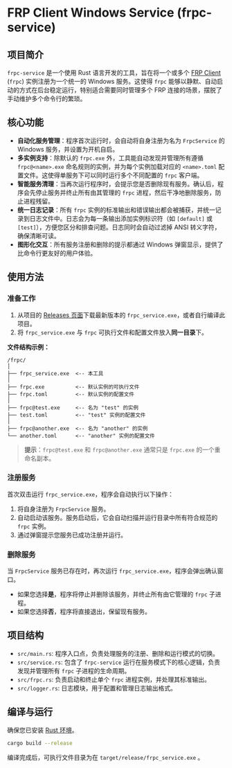 # FRP Client Windows Service (frpc-service)

## 项目简介

`frpc-service` 是一个使用 Rust 语言开发的工具，旨在将一个或多个 [FRP Client](https://github.com/fatedier/frp) (`frpc`) 实例注册为一个统一的 Windows 服务。这使得 `frpc` 能够以静默、自动启动的方式在后台稳定运行，特别适合需要同时管理多个 FRP 连接的场景，摆脱了手动维护多个命令行的繁琐。

## 核心功能

- **自动化服务管理**：程序首次运行时，会自动将自身注册为名为 `FrpcService` 的 Windows 服务，并设置为开机自启。
- **多实例支持**：除默认的 `frpc.exe` 外，工具能自动发现并管理所有遵循 `frpc@<name>.exe` 命名规则的实例，并为每个实例加载对应的 `<name>.toml` 配置文件。这使得单服务下可以同时运行多个不同配置的 `frpc` 客户端。
- **智能服务清理**：当再次运行程序时，会提示您是否删除现有服务。确认后，程序会先停止服务并终止所有由其管理的 `frpc` 进程，然后干净地删除服务，防止进程残留。
- **统一日志记录**：所有 `frpc` 实例的标准输出和错误输出都会被捕获，并统一记录到日志文件中。日志会为每一条输出添加实例标识符（如 `[default]` 或 `[test]`），方便您区分和排查问题。日志同时会自动过滤掉 ANSI 转义字符，确保清晰可读。
- **图形化交互**：所有服务注册和删除的提示都通过 Windows 弹窗显示，提供了比命令行更友好的用户体验。

## 使用方法

### 准备工作

1. 从项目的 [Releases 页面](https://github.com/Colzry/frpc-service/releases)下载最新版本的 `frpc_service.exe`，或者自行编译此项目。
2. 将 `frpc_service.exe` 与 `frpc` 可执行文件和配置文件放入**同一目录**下。

**文件结构示例：**

```
/frpc/
│
├── frpc_service.exe  <-- 本工具
│
├── frpc.exe          <-- 默认实例的可执行文件
├── frpc.toml         <-- 默认实例的配置文件
│
├── frpc@test.exe     <-- 名为 "test" 的实例
├── test.toml         <-- "test" 实例的配置文件
│
├── frpc@another.exe  <-- 名为 "another" 的实例
└── another.toml      <-- "another" 实例的配置文件
```

> **提示**：`frpc@test.exe` 和 `frpc@another.exe` 通常只是 `frpc.exe` 的一个重命名副本。



### 注册服务

首次双击运行 `frpc_service.exe`，程序会自动执行以下操作：

1. 将自身注册为 `FrpcService` 服务。
2. 自动启动该服务。服务启动后，它会自动扫描并运行目录中所有符合规范的 `frpc` 实例。
3. 通过弹窗提示您服务已成功注册并运行。

### 删除服务

当 `FrpcService` 服务已存在时，再次运行 `frpc_service.exe`，程序会弹出确认窗口。

- 如果您选择**是**，程序将停止并删除该服务，并终止所有由它管理的 `frpc` 子进程。
- 如果您选择**否**，程序将直接退出，保留现有服务。

## 项目结构

- `src/main.rs`: 程序入口点，负责处理服务的注册、删除和运行模式的切换。
- `src/service.rs`: 包含了 `frpc-service` 运行在服务模式下的核心逻辑，负责发现并管理所有 `frpc` 子进程的生命周期。
- `src/frpc.rs`: 负责启动和终止单个 `frpc` 进程实例，并处理其标准输出。
- `src/logger.rs`: 日志模块，用于配置和管理日志输出格式。

## 编译与运行

确保您已安装 [Rust 环境](https://www.rust-lang.org/tools/install)。

```bash
cargo build --release
```

编译完成后，可执行文件目录为在 `target/release/frpc_service.exe` 。
